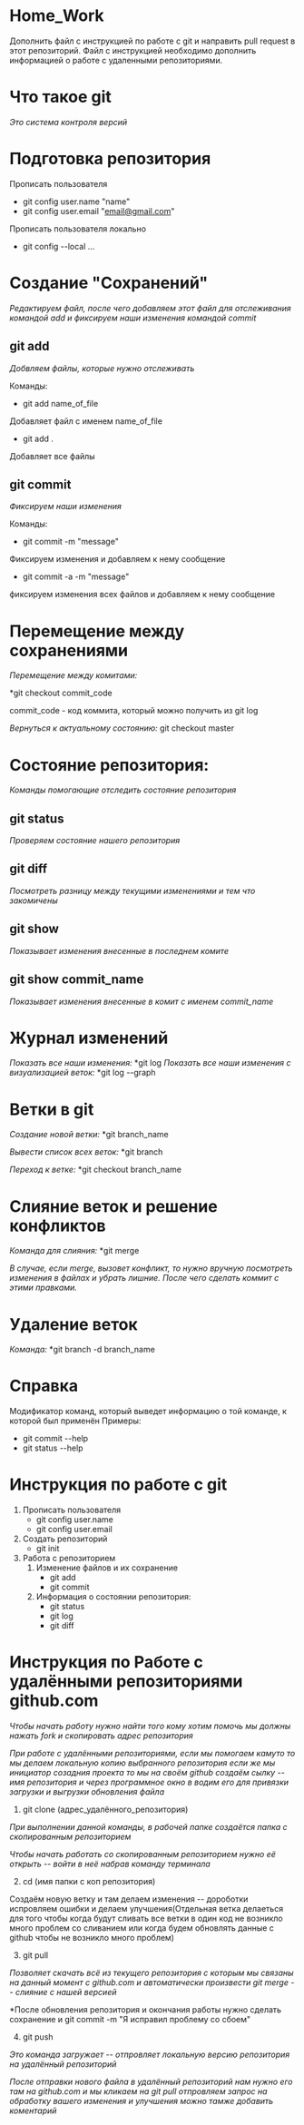 # Home_Work
Дополнить файл с инструкцией по работе с git и направить pull request в этот репозиторий. Файл с инструкцией необходимо дополнить информацией о работе с удаленными репозиториями.

# Что такое git

*Это система контроля версий*

# Подготовка репозитория

Прописать пользователя
* git config user.name "name"
* git config user.email "email@gmail.com"

Прописать пользователя локально
* git config --local ...

# Создание "Сохранений"
*Редактируем файл, после чего добавляем этот файл для отслеживания командой add и фиксируем наши изменения командой commit*  

## git add
*Добвляем файлы, которые нужно отслеживать*

Команды:
* git add name_of_file

Добавляет файл с именем name_of_file
* git add .

Добавляет все файлы

## git commit
*Фиксируем наши изменения*

Команды:
* git commit -m "message"

Фиксируем изменения и добавляем к нему сообщение

* git commit -a -m "message"

фиксируем изменения всех файлов и добавляем к нему сообщение

# Перемещение между сохранениями
*Перемещение между комитами:*

*git checkout commit_code

commit_code - код коммита, который можно получить из git log

*Вернуться к актуальному состоянию:*
git checkout master


# Состояние репозитория:
*Команды помогающие отследить состояние репозитория*

## git status
*Проверяем состояние нашего репозитория*

## git diff
*Посмотреть разницу между текущими изменениями и тем что закомичены*

## git show
*Показывает изменения внесенные в последнем комите*

## git show commit_name
*Показывает изменения внесенные в комит с именем commit_name*

# Журнал изменений
*Показать все наши изменения:*
*git log
*Показать все наши изменения с визуализацией веток:*
*git log --graph


# Ветки в git
*Создание новой ветки:*
*git branch_name

*Вывести список всех веток:*
*git branch

*Переход к ветке:*
*git checkout branch_name


# Слияние веток и решение конфликтов
*Команда для слияния:*
*git merge

*В случае, если merge, вызовет конфликт, то нужно вручную посмотреть изменения в файлах и убрать лишние. После чего сделать коммит с этими правками.*


# Удаление веток
*Команда:*
*git branch -d branch_name

# Справка
Модификатор команд, который выведет информацию о той команде, к которой был применён
Примеры:
* git commit --help
* git status --help


# Инструкция по работе с git
1. Прописать пользователя
    * git config user.name
    * git config user.email
2. Создать репозиторий
    * git init
3. Работа с репозиторием
    1. Изменение файлов и их сохранение
        * git add
        * git commit 
    2. Информация о состоянии репозитория:
        * git status 
        * git log
        * git diff


 # Инструкция по Работе с удалёнными репозиториями github.com
*Чтобы начать работу нужно найти того кому хотим помочь мы должны нажать fork и скопировать адрес репозитория*

*При работе с удалёнными репозиториями, если мы помогаем камуто то мы делаем локальную копию выбранного репозитория если же мы инициатор созадния проекта то мы на своём github создаём сылку -- имя репозитория и через программное окно в водим его для привязки загрузки и выгрузки обновления файла*
 1. git clone (адрес_удалённого_репозитория)

*При выполнении данной команды, в рабочей папке создаётся папка с скопированным репозиторием*

*Чтобы начать работать со скопированным репозиторием нужно её открыть -- войти в неё набрав команду терминала*

2. cd (имя папки с коп репозитория)

Создаём новую ветку и там делаем изменения -- дороботки испровляем ошибки и делаем улучшения(Отдельная ветка делаеться для того чтобы когда будут сливать все ветки в один код не возникло много проблем со сливанием или когда будем обновлять данные с github чтобы не возникло много проблем)

3. git pull

*Позволяет скачать всё из текущего репозитория с которым мы связаны на данный момент с github.com и автоматически произвести git merge -- слияние с нашей версией*

*После обновления репозитория и окончания работы нужно сделать сохранение и git commit -m "Я исправил проблему со сбоем"

4. git push 

*Это команда загружает -- отпровляет локальную версию репозитория на удалённый репозиторий*

*После отправки нового файла в удалённый репозиторий нам нужно его там на github.com и мы кликаем на git pull отпровляем запрос на обработку вашего изменения и улучшения можно тамже добавить коментарий*
